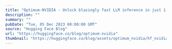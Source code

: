 ```yaml
---
title: "Optimum-NVIDIA - Unlock blazingly fast LLM inference in just 1 line of code"
description: ""
summary: ""
pubDate: "Tue, 05 Dec 2023 00:00:00 GMT"
source: "Hugging Face Blog"
url: "https://huggingface.co/blog/optimum-nvidia"
thumbnail: "https://huggingface.co/blog/assets/optimum_nvidia/hf_nvidia_banner.png"
---
```


